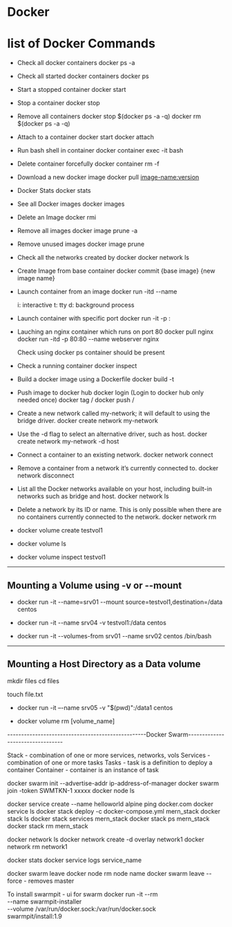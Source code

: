 # Docker

# list of Docker Commands

 * Check all docker containers
   docker ps -a

 * Check all started docker containers
   docker ps

 * Start a stopped container
   docker start <container-name>

 * Stop a container
   docker stop <container-name>

 * Remove all containers
   docker stop $(docker ps -a -q)
   docker rm $(docker ps -a -q) 

 * Attach to a container
   docker start <container-name>
   docker attach <container-name>

 * Run bash shell in container
   docker container exec -it <container-name> bash
 
 * Delete container forcefully
   docker container rm -f <container-name>

 * Download a new docker image
   docker pull <image-name:version>

 * Docker Stats
   docker stats

 * See all Docker images
   docker images

 * Delete an Image
   docker rmi <image-name>
  
 * Remove all images
   docker image prune -a

 * Remove unused images
   docker image prune

 * Check all the networks created by docker
   docker network ls
 
 * Create Image from base container
   docker commit {base image} {new image name}



 * Launch container from an image
   docker run -itd --name <container-name>  <image-name>

   i: interactive
   t: tty
   d: background process

 * Launch container with specific port
   docker run -it -p <host-port>:<docker-port>  <image-name>
   
 * Lauching an nginx container which runs on port 80
   docker pull nginx
   docker run -itd -p 80:80  --name webserver  nginx

   Check using docker ps container should be present

 * Check a running container
   docker inspect <container-name>



 * Build a docker image using a Dockerfile
   docker build -t <image name you want to give>  <Dockerfile path>

 
 * Push image to docker hub
   docker login  (Login to docker hub only needed once)
   docker tag <localsystem image name>   <username>/<preferred image name>
   docker push <username>/<preferred image name>


 * Create a new network called my-network; it will default to using the bridge driver.
docker create network my-network 

 * Use the -d flag to select an alternative driver, such as host.
docker create network my-network -d host 

 * Connect a container to an existing network.
docker network connect <network> <container> 

 * Remove a container from a network it’s currently connected to.
docker network disconnect <network> <container> 

 * List all the Docker networks available on your host, including built-in networks such as bridge and host.
docker network ls 

 * Delete a network by its ID or name. This is only possible when there are no containers currently connected to the network.
docker network rm <network> 



* docker volume create testvol1

* docker volume ls

* docker volume inspect testvol1

---------------------------------------
Mounting a Volume using -v or --mount
---------------------------------------
* docker run -it --name=srv01 --mount source=testvol1,destination=/data centos

* docker run -it --name srv04 -v testvol1:/data centos

* docker run -it --volumes-from srv01 --name srv02 centos /bin/bash

---------------------------------------
Mounting a Host Directory as a Data volume 
---------------------------------------
mkdir files
cd files

touch file.txt

* docker run -it –-name srv05 -v "$(pwd)":/data1 centos


* docker volume rm [volume_name]


--------------------------------------------------Docker Swarm---------------------------------

Stack - combination of one or more services, networks, vols
Services - combination of one or more tasks
Tasks - task is a definition to deploy a container
Container - container is an instance of task

docker swarm init --advertise-addr ip-address-of-manager
docker swarm join -token SWMTKN-1 xxxxx
docker node ls

docker service create --name helloworld alpine ping docker.com
docker service ls
docker stack deploy -c docker-compose.yml mern_stack
docker stack ls
docker stack services mern_stack
docker stack ps mern_stack
docker stack rm mern_stack

docker network ls
docker network create -d overlay network1
docker network rm network1

docker stats
docker service logs service_name

docker swarm leave
docker node rm node name
docker swarm leave --force - removes master

To install swarmpit - ui for swarm
docker run -it --rm \
  --name swarmpit-installer \
  --volume /var/run/docker.sock:/var/run/docker.sock \
swarmpit/install:1.9
